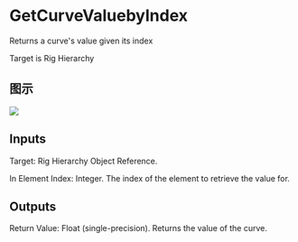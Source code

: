 # GetCurveValuebyIndex

Returns a curve's value given its index

Target is Rig Hierarchy

## 图示

![]($-20221218-21190433.png)

## Inputs

Target: Rig Hierarchy Object Reference.

In Element Index: Integer. The index of the element to retrieve the value for.  

## Outputs

Return Value: Float (single-precision). Returns the value of the curve.

